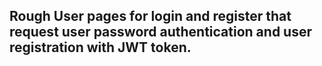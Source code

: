  ## Rough User pages for login and register that request user password authentication and user registration with JWT token.


 
